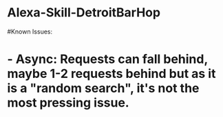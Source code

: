 # Alexa-Skill-DetroitBarHop

#Known Issues:
# - Async: Requests can fall behind, maybe 1-2 requests behind but as it is a "random search", it's not the most pressing issue.